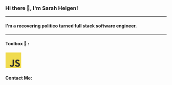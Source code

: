 ### Hi there 👋, I'm Sarah Helgen!

---

#### I'm a recovering politico turned full stack software engineer. 

---

#### Toolbox 🧰 :
<img src="https://github.com/devicons/devicon/blob/master/icons/javascript/javascript-original.svg" alt="JavaScript Logo" width="50" height ="50"/>

#### Contact Me:



<!--
**sarahhelgen/sarahhelgen** is a ✨ _special_ ✨ repository because its `README.md` (this file) appears on your GitHub profile.

Here are some ideas to get you started:

- 🔭 I’m currently working on ...
- 🌱 I’m currently learning ...
- 👯 I’m looking to collaborate on ...
- 🤔 I’m looking for help with ...
- 💬 Ask me about ...
- 📫 How to reach me: ...
- 😄 Pronouns: ...
- ⚡ Fun fact: ...
-->

